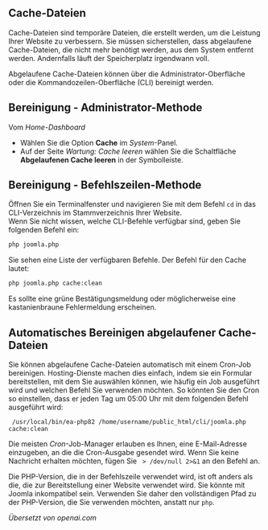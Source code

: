 <!-- Filename: Purging_expired_cache_files / Display title: Abgelaufenen Cache löschen  -->

## Cache-Dateien

Cache-Dateien sind temporäre Dateien, die erstellt werden, um die Leistung Ihrer Website zu verbessern. Sie müssen sicherstellen, dass abgelaufene Cache-Dateien, die nicht mehr benötigt werden, aus dem System entfernt werden. Andernfalls läuft der Speicherplatz irgendwann voll.

Abgelaufene Cache-Dateien können über die Administrator-Oberfläche oder die Kommandozeilen-Oberfläche (CLI) bereinigt werden.

## Bereinigung - Administrator-Methode

Vom *Home-Dashboard*
* Wählen Sie die Option **Cache** im *System*-Panel.
* Auf der Seite *Wartung: Cache leeren* wählen Sie die Schaltfläche **Abgelaufenen Cache leeren** in der Symbolleiste.

## Bereinigung - Befehlszeilen-Methode

Öffnen Sie ein Terminalfenster und navigieren Sie mit dem Befehl `cd` in das CLI-Verzeichnis im Stammverzeichnis Ihrer Website.  
Wenn Sie nicht wissen, welche CLI-Befehle verfügbar sind, geben Sie folgenden Befehl ein:
```bash
php joomla.php
```
Sie sehen eine Liste der verfügbaren Befehle. Der Befehl für den Cache lautet:
```bash
php joomla.php cache:clean
```
Es sollte eine grüne Bestätigungsmeldung oder möglicherweise eine kastanienbraune Fehlermeldung erscheinen.

## Automatisches Bereinigen abgelaufener Cache-Dateien

Sie können abgelaufene Cache-Dateien automatisch mit einem Cron-Job bereinigen. Hosting-Dienste machen dies einfach, indem sie ein Formular bereitstellen, mit dem Sie auswählen können, wie häufig ein Job ausgeführt wird und welchen Befehl Sie verwenden möchten. So könnten Sie den Cron so einstellen, dass er jeden Tag um 05:00 Uhr mit dem folgenden Befehl ausgeführt wird:
```
 /usr/local/bin/ea-php82 /home/username/public_html/cli/joomla.php cache:clean
 ```
Die meisten *Cron*-Job-Manager erlauben es Ihnen, eine E-Mail-Adresse einzugeben, an die die Cron-Ausgabe gesendet wird. Wenn Sie keine Nachricht erhalten möchten, fügen Sie ` > /dev/null 2>&1` an den Befehl an.

Die PHP-Version, die in der Befehlszeile verwendet wird, ist oft anders als die, die zur Bereitstellung einer Website verwendet wird. Sie könnte mit Joomla inkompatibel sein. Verwenden Sie daher den vollständigen Pfad zu der PHP-Version, die Sie verwenden möchten, anstatt nur `php`.

*Übersetzt von openai.com*

